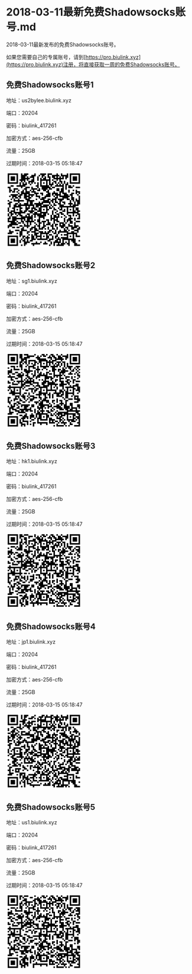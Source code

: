 # 2018-03-11最新免费Shadowsocks账号.md

2018-03-11最新发布的免费Shadowsocks账号。

如果您需要自己的专属账号，请到[https://pro.biulink.xyz](https://pro.biulink.xyz)注册，将直接获取一周的免费Shadowsocks账号。

## 免费Shadowsocks账号1

地址：us2bylee.biulink.xyz

端口：20204

密码：biulink_417261

加密方式：aes-256-cfb

流量：25GB

过期时间：2018-03-15 05:18:47

![二维码](qrcode/3c801970-e916-4073-9261-d1f01fb56325.png)

## 免费Shadowsocks账号2

地址：sg1.biulink.xyz

端口：20204

密码：biulink_417261

加密方式：aes-256-cfb

流量：25GB

过期时间：2018-03-15 05:18:47

![二维码](qrcode/66d552dd-6019-4f93-9c97-20c5ffebce34.png)

## 免费Shadowsocks账号3

地址：hk1.biulink.xyz

端口：20204

密码：biulink_417261

加密方式：aes-256-cfb

流量：25GB

过期时间：2018-03-15 05:18:47

![二维码](qrcode/ae57cd6e-e398-484a-b648-9b7fc1f58568.png)

## 免费Shadowsocks账号4

地址：jp1.biulink.xyz

端口：20204

密码：biulink_417261

加密方式：aes-256-cfb

流量：25GB

过期时间：2018-03-15 05:18:47

![二维码](qrcode/4bcef62b-6117-4553-92f2-4e0dc715cfdf.png)

## 免费Shadowsocks账号5

地址：us1.biulink.xyz

端口：20204

密码：biulink_417261

加密方式：aes-256-cfb

流量：25GB

过期时间：2018-03-15 05:18:47

![二维码](qrcode/aa297273-0c3b-48d6-8b50-06264f4451ce.png)


